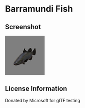 # Barramundi Fish
## Screenshot

![screenshot](screenshot/screenshot.jpg)

## License Information

Donated by Microsoft for glTF testing
